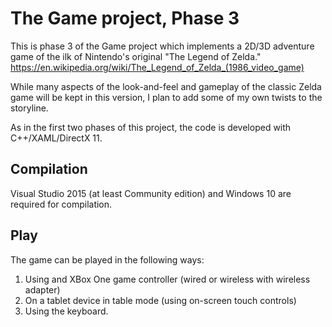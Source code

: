 # The Game project, Phase 3
This is phase 3 of the Game project which implements a 2D/3D adventure game of the ilk of Nintendo's original "The Legend of Zelda." https://en.wikipedia.org/wiki/The_Legend_of_Zelda_(1986_video_game)

While many aspects of the look-and-feel and gameplay of the classic Zelda game will be kept in this version, I plan to add some of my own twists to the storyline.

As in the first two phases of this project, the code is developed with C++/XAML/DirectX 11.


Compilation
----------------------
Visual Studio 2015 (at least Community edition) and Windows 10 are required for compilation. 

Play
--------------------------------
The game can be played in the following ways:
1. Using and XBox One game controller (wired or wireless with wireless adapter)
2. On a tablet device in table mode (using on-screen touch controls)
3. Using the keyboard.

